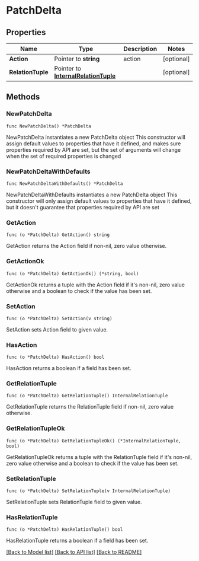 # PatchDelta

## Properties

Name | Type | Description | Notes
------------ | ------------- | ------------- | -------------
**Action** | Pointer to **string** | action | [optional] 
**RelationTuple** | Pointer to [**InternalRelationTuple**](InternalRelationTuple.md) |  | [optional] 

## Methods

### NewPatchDelta

`func NewPatchDelta() *PatchDelta`

NewPatchDelta instantiates a new PatchDelta object
This constructor will assign default values to properties that have it defined,
and makes sure properties required by API are set, but the set of arguments
will change when the set of required properties is changed

### NewPatchDeltaWithDefaults

`func NewPatchDeltaWithDefaults() *PatchDelta`

NewPatchDeltaWithDefaults instantiates a new PatchDelta object
This constructor will only assign default values to properties that have it defined,
but it doesn't guarantee that properties required by API are set

### GetAction

`func (o *PatchDelta) GetAction() string`

GetAction returns the Action field if non-nil, zero value otherwise.

### GetActionOk

`func (o *PatchDelta) GetActionOk() (*string, bool)`

GetActionOk returns a tuple with the Action field if it's non-nil, zero value otherwise
and a boolean to check if the value has been set.

### SetAction

`func (o *PatchDelta) SetAction(v string)`

SetAction sets Action field to given value.

### HasAction

`func (o *PatchDelta) HasAction() bool`

HasAction returns a boolean if a field has been set.

### GetRelationTuple

`func (o *PatchDelta) GetRelationTuple() InternalRelationTuple`

GetRelationTuple returns the RelationTuple field if non-nil, zero value otherwise.

### GetRelationTupleOk

`func (o *PatchDelta) GetRelationTupleOk() (*InternalRelationTuple, bool)`

GetRelationTupleOk returns a tuple with the RelationTuple field if it's non-nil, zero value otherwise
and a boolean to check if the value has been set.

### SetRelationTuple

`func (o *PatchDelta) SetRelationTuple(v InternalRelationTuple)`

SetRelationTuple sets RelationTuple field to given value.

### HasRelationTuple

`func (o *PatchDelta) HasRelationTuple() bool`

HasRelationTuple returns a boolean if a field has been set.


[[Back to Model list]](../README.md#documentation-for-models) [[Back to API list]](../README.md#documentation-for-api-endpoints) [[Back to README]](../README.md)


